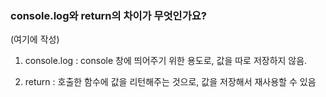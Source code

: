 ### console.log와 return의 차이가 무엇인가요?

(여기에 작성)
1. console.log
 : console 창에 띄어주기 위한 용도로, 값을 따로 저장하지 않음.
 
2. return
 : 호출한 함수에 값을 리턴해주는 것으로, 값을 저장해서 재사용할 수 있음